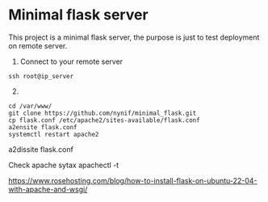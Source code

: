 # Minimal flask server
This project is a minimal flask server, the purpose is just to test deployment on remote server.

1. Connect to your remote server
```
ssh root@ip_server
```

2. 
```
cd /var/www/
git clone https://github.com/nynif/minimal_flask.git
cp flask.conf /etc/apache2/sites-available/flask.conf
a2ensite flask.conf
systemctl restart apache2
```

a2dissite flask.conf

Check apache sytax 
apachectl -t


https://www.rosehosting.com/blog/how-to-install-flask-on-ubuntu-22-04-with-apache-and-wsgi/
